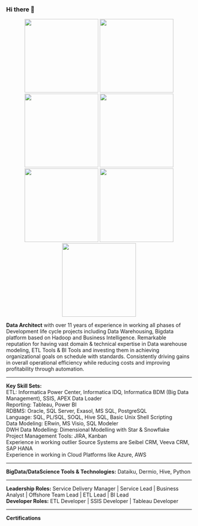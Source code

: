 ### Hi there 👋

<p align = "center">
<img src="https://user-images.githubusercontent.com/103459693/196060612-3705dfbc-30c1-494d-a1ef-1435e5e3bf2a.jpg" width="200" height="200" />
<img src="https://user-images.githubusercontent.com/103459693/196060614-e86f8a8b-1a45-46b5-b981-edcdcc716b45.jpg" width="200" height="200" />
<img src="https://user-images.githubusercontent.com/103459693/196060618-254bb5b1-c051-4424-b7fa-964ef8f4e834.jpg" width="200" height="200" />
<img src="https://user-images.githubusercontent.com/103459693/196060621-d3a3d392-31da-4bc4-b56d-575a3a86990f.jpg" width="200" height="200" />
<img src="https://user-images.githubusercontent.com/103459693/196060624-7ddd1c45-d635-42fc-b089-83788beacd7a.jpg" height="200" />
<img src="https://user-images.githubusercontent.com/103459693/196060628-dc1f8b3c-33c8-4ab4-b6d5-bd951d2f29c1.jpg" width="200" height="200" />
<img src="https://user-images.githubusercontent.com/103459693/196060630-1c540932-2b22-410f-83c1-7667812dc633.jpg" width="200" height="200" />

**Data Architect** with over 11 years of experience in working all phases of Development life cycle projects including Data Warehousing, Bigdata platform based on Hadoop and Business Intelligence. Remarkable reputation for having vast domain & technical expertise in Data warehouse modeling, ETL Tools & BI Tools and investing them in achieving organizational goals on schedule with standards. Consistently driving gains in overall operational efficiency while reducing costs and improving profitability through automation.
***
**Key Skill Sets:**  
ETL: Informatica Power Center, Informatica IDQ, Informatica BDM (Big Data Management), SSIS, APEX Data Loader  
Reporting: Tableau, Power BI  
RDBMS: Oracle, SQL Server, Exasol, MS SQL, PostgreSQL  
Language: SQL, PL/SQL, SOQL, Hive SQL, Basic Unix Shell Scripting  
Data Modeling: ERwin, MS Visio, SQL Modeler  
DWH Data Modelling: Dimensional Modelling with Star & Snowflake  
Project Management Tools: JIRA, Kanban  
Experience in working outlier Source Systems are Seibel CRM, Veeva CRM, SAP HANA  
Experience in working in Cloud Platforms like Azure, AWS  
***
**BigData/DataScience Tools & Technologies:** Dataiku, Dermio, Hive, Python
***
**Leadership Roles:** Service Delivery Manager | Service Lead | Business Analyst | Offshore Team Lead | ETL Lead | BI Lead  
**Developer Roles:** ETL Developer | SSIS Developer | Tableau Developer
***
**Certifications**
  
